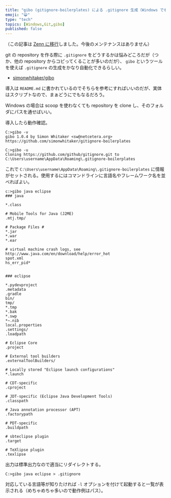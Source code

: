 ```yaml
---
title: "gibo (gitignore-boilerplates) による .gitignore 生成（Windows でもでき"
emoji: "😀"
type: "tech"
topics: [Windows,Git,gibo]
published: false
---
```

（この記事は [Zenn に移行](https://zenn.dev/spiegel/articles/20200921-gitignore-boilerplates)しました。今後のメンテナンスはありません）

git の repository を作る際に `.gitignore` をどうするかは悩みどころだが（つか、他の repository からコピってくることが多いのだが）、 `gibo` というツールを使えば `.gitignore` の生成をかなり自動化できるらしい。

- [simonwhitaker/gibo](https://github.com/simonwhitaker/gibo)

導入は `README.md` に書かれているのでそちらを参考にすればいいのだが、実体はスクリプトなので、まぁどうにでもなるだろう。

Windows の場合は scoop を使わなくても repository を clone し、そのフォルダにパスを通せばいい。

導入したら動作確認。

```shell
C:>gibo -v
gibo 1.0.4 by Simon Whitaker <sw@netcetera.org>
https://github.com/simonwhitaker/gitignore-boilerplates

C:>gibo -u
Cloning https://github.com/github/gitignore.git to C:\Users\username\AppData\Roaming\.gitignore-boilerplates
```

これで `C:\Users\username\AppData\Roaming\.gitignore-boilerplates` に情報がセットされる。使用するにはコマンドラインに言語名やフレームワーク名を並べればよい。

```shell
c:>gibo java eclipse
### java

*.class

# Mobile Tools for Java (J2ME)
.mtj.tmp/

# Package Files #
*.jar
*.war
*.ear

# virtual machine crash logs, see http://www.java.com/en/download/help/error_hot
spot.xml
hs_err_pid*


### eclipse

*.pydevproject
.metadata
.gradle
bin/
tmp/
*.tmp
*.bak
*.swp
*~.nib
local.properties
.settings/
.loadpath

# Eclipse Core
.project

# External tool builders
.externalToolBuilders/

# Locally stored "Eclipse launch configurations"
*.launch

# CDT-specific
.cproject

# JDT-specific (Eclipse Java Development Tools)
.classpath

# Java annotation processor (APT)
.factorypath

# PDT-specific
.buildpath

# sbteclipse plugin
.target

# TeXlipse plugin
.texlipse
```

出力は標準出力なので適当にリダイレクトする。

```shell
C:>gibo java eclipse > .gitignore
```

対応している言語等が知りたければ `-l` オプションを付けて起動すると一覧が表示される（めちゃめちゃ多いので動作例はパス）。

